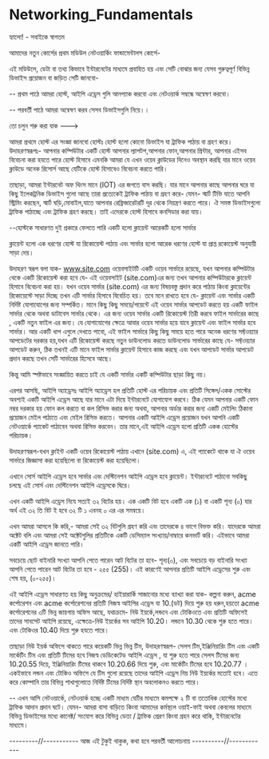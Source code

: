 # Networking_Fundamentals

হ্যালো! - সবাইকে স্বাগতম

আমাদের নতুন কোর্সের প্রথম মডিউল নেটওয়ার্কিং ফান্ডামেন্টালস কোর্সে-

এই মডিউলে, ডেটা বা তথ্য কিভাবে
ইন্টারনেটের মাধ্যমে প্রবাহিত হয় এবং সেটি
বোঝার জন্য যেসব গুরুত্বপূর্ণ
বিভিন্ন ডিভাইস প্রয়োজন বা জড়িত
সেটি জানবো-

-- প্রথম পাঠে আমরা হোস্ট, আইপি এড্রেস গুলি
আনপ্যাক করবো এবং
নেটওয়ার্ক সম্বন্ধে অন্বেষণ করবো।

-- পরবর্তী পাঠে আমরা অন্বেষণ করব
সেসব ডিভাইসগুলি নিয়ে।।

তো চলুন শরু করা যাক --->

আমরা প্রথমে  হোস্ট এর সংজ্ঞা জানবো
হোস্টঃ হোস্ট হলো কোনো ডিভাইস যা ট্রাফিক
পাঠায় বা গ্রহণ করে।
উদাহরণস্বরূপঃ- আপনার কম্পিউটার একটি হোস্ট আপনার
ল্যাপটপ,আপনার ফোন,আপনার প্রিন্টার, আপনার
এইসব বিবেচনা করা হযতে পারে হোস্ট হিসাবে
এমনকি আমরা যে এখন ওয়েব ক্লাউডের দিনেও
অবস্থান করছি যার মানে ওয়েব ক্লাউডে
অনেক রিসোর্স আছে
যেটিকে হোস্ট হিসাবেও বিবেচনা করতে পারি।

তাছাড়া, আমরা ইন্টারনেট অফ থিংস মানে (IOT)
এর জগতে বাস করছি।
যার মানে আপনার কাছে আপনার ঘরে যা কিছু
ইলেকট্রনিক ডিভাইস গুলো আছে তারা
প্রত্যেকেই ট্রাফিক পাঠায় বা গ্রহণ করে-
যেমন- স্মার্ট টিভি যাতে আপনি স্ট্রিমিং করছেন,
স্মার্ট ঘড়ি,মোবাইল,যাতে আপনার রেফ্রিজারেটরটি দূর থেকে
নিয়ন্ত্রণ করতে পারে।
ঐ সমস্ত ডিভাইসগুলো ট্রাফিক পাঠাচ্ছে এবং
ট্রাফিক গ্রহণ করছে। তাই এদেরকে হোস্ট হিসাবে
কনসিডার করা যায়।

--হোস্টকে সাধারণত দুই প্রকারে ফেলতে পারি
একটি হলো  ক্লায়েন্ট আরেকটি হলো সার্ভার


ক্লায়েন্ট হলো এক ধরণের হোস্ট যা
রিকোয়েস্ট পাঠায় এবং
সার্ভার হলো আরেক ধরণের হোস্ট যা প্রাপ্ত
রকোয়েস্ট অনুযায়ী সাড়া দেয়।

উদাহরণ স্বরূপ বলা যাক-
www.site.com ওয়েবসাইটটি একটি ওয়েব সার্ভারে
রয়েছে,
যখন আপনার কম্পিউটার থেকে
একটি রিকোয়েস্ট করা হবে যে-
এই ওয়েবসাইট (site.com)এর জন্য
তখন আপনার কম্পিউটারকে
ক্লায়েন্ট হিসাবে বিবেচনা করা হয়।
যখন ওয়েব সার্ভার (site.com) এর
জন্য বিষয়বস্তু প্রদান করে পাঠায় কিংবা
ক্লায়েন্টের রিকোয়েস্টে সাড়া দিচ্ছে তখন
এটি সার্ভার হিসাবে বিবেচিত হয়।
তবে  মনে রাখতে হবে যে- ক্লায়েন্ট
এবং সার্ভার একটি নির্দিষ্ট 
যোগাযোগের জন্য সম্পর্কিত।
মানে কিছু কিছু সময়ে/পয়েন্টে
এই ওয়েব সার্ভার আপডেট করতে হয়
একটি ফাইল সার্ভার থেকে অথবা
ডাটাবেস সার্ভার থেকে।
এর জন্য ওয়েব সার্ভার একটি রিকোয়েস্ট
তিরী করবে ফাইল সার্ভারের কাছে ,
একটি নতুন ফাইল এর জন্য।
যে যোগাযোগের ক্ষেত্রে আবার ওয়েব সার্ভার
হয়ে যাবে ক্লায়েন্ট
এবং ফাইল সার্ভার হবে সার্ভার। আর একটি ধাপ
এগুলে দেখতে পাবো,
এই ফাইল সার্ভারে কিছু কিছু সময়ে হতে পারে
অনেক ধরণের সফ্টওয়্যার আপডেটের  দরকার
হয়,যখন এটি রিকোয়েস্ট করছে
নতুন ডাউনলোড করতে ডাউনলোড সার্ভারের কাছে
যে- সফ্টওয়্যার আপডেট করুন, ঠিক তখনই
এটি মানে ফাইল সার্ভার  ক্লায়েন্ট হিসাবে কাজ করছে
এবং যখন আপডেট সার্ভার আপডেট প্রদান করছে
তখন সেটি সার্ভারের হিসেবে আছে।

কিন্তু আমি স্পষ্টভাবে সংজ্ঞায়িত করতে চাই
যে একটি সার্ভার একটি কম্পিউটার ছাড়া কিছু নয়।

এরপর আসছি, আইপি অ্যাড্রেসঃ
আইপি অ্যাড্রেস হল
প্রতিটি হোস্ট এর পরিচায়ক
এবং প্রতিটি সিঙ্গেল/একক সোস্টের অবশ্যই
একটি আইপি এড্রেস আছে যার মানে এটা দিয়ে
ইন্টারনেটে যোগাযোগ করবে।
ঠিক যেমন আপনার একটি ফোন নম্বর দরকার হয়
ফোন কল করতে বা কল রিসিভ করার জন্য
অথবা, আপনার অর্ডার করার জন্য একটি
মেইলিং ঠিকানা প্রয়োজন মেইল পাঠাতে এবং
মেইল রিসিভ করতে।
আপনার একটি আইপি এড্রেস প্রয়োজন যখন আপনি
একটি নেটওয়ার্কে প্যাকেট পাঠাবেন অথবা রিসিভ করবেন।
তার মানে,এই আইপি এড্রেস হলো
প্রতিটি একক হোস্টের পরিচায়ক।

উদাহরণস্বরূপ-যখন ক্লাইন্ট একটি ওয়েব রিকোয়েস্ট
পাঠায় এখানে (site.com) এ,
এই প্যাকেটে থাকে যা ঐ ওয়েব সার্ভারে জিজ্ঞাসা
করা হয়েছিলো বা রিকোয়েস্ট করা হয়েছিলো।

এখানে সোর্স আইপি এড্রেস হবে
সার্ভার এবং দেস্টিনেশন আইপি এড্রেস হবে ক্লায়েন্ট।
ইন্টারনেটে পাঠানো সবকিছু চলছে
এই সোর্স এবং দেস্টিনেশন আইপি এড্রেসকে ঘিরে।

এখন একটি আইপি এড্রেস নিযে সত্যই ৩২ বিটের হয়।
এক একটি বিট হবে একটি এক (১) বা একটি শূন্য (০)
যার অর্থ এই ৩২ তি বিট ই হবে ৩২ টি ১ এবনহ ০ এর
এর সমন্বয়ে।

এখন আমরা আসলে  কি করি,-
আমরা সেই ৩২ বিটগুলি গ্রহণ করি এবং
তাদেরকে ৪ ভাগে বিভক্ত করি।
যাদেরকে আমরা অক্টেট বলি এবং আমরা
সেই অক্টেটগুলির প্রতিটিকে একটি ডেসিম্যাল
সংখ্যায়/নাম্বারে কনভার্ট করি।
এইভাবে আমরা একটি আইপি এড্রেস জানতে পারি।

সবচেয়ে ছোট বাইনারি সংখ্যা আপনি পেতে পারেন
আট বিটের তা হবে-  শূন্য(০),
এবং সবচেয়ে বড় বাইনারি সংখ্যা আপনি পেতে পারেন
আট বিটের তা হবে - ২৫৫ (255)।
এই কারণেই আপনার প্রতিটি আইপি এড্রেসের শুরু
এবং শেষ হয়, (০-২৫৫)।

এই আইপি এড্রেস সাধারণত হয়
কিছু অনুক্রমের/ হাইয়ারার্কি সাজানোর মধ্যে 
ব্যাখ্যা করা যাক-
কল্পনা করুন, acme কর্পোরেশন এবং
acme কর্পোরেশনের প্রতিটি নিজস্ব আইপির
এড্রেস যা 10.(ডট) দিয়ে শুরু হয়
ধরুন,হয়তো acme কর্পোরেশনের ৩টি ভিন্ন জায়গায়
অফিস আছে, যথাক্রমে-
নিউ ইয়র্কে,লন্ডনে এবং টোকিওতে
এবং প্রতিটি অফিসেই তাদের সাবসেট আইপি রয়েছে,
এক্ষেত্রে-নিউ ইয়র্কের সব আইপি
10.20। লন্ডনে 10.30 থেকে শুরু হতে পারে।
এবং টোকিওর 10.40 দিয়ে শুরু হযতে পারে।

তাছাড়া নিউ ইয়র্ক অফিসে থাকতে পারে
কয়েকটি ভিন্ন ভিন্ন টিম,
উদাহরণস্বরূপ- সেলস টিম,ইঞ্জিনিয়ারিং টিম এবং
একটি মার্কেটিং টিম এবং প্রতিটি টিমের হবে
নিজস্ব ডেডিকেটেড আইপি এড্রেস , যা শুরু হতে পারে
সেলস টিমের জন্য 10.20.55 দিয়ে,
ইঞ্জিনিয়ারিং টিমের থাকবে 10.20.66 দিয়ে শুরু,
এবং মার্কেটিং টিমের হবে 10.20.77 ।
একইভাবে লন্ডন এবং টোকিও অফিসে যে টিম গুলো
রয়েছে তাদের আইপি এড্রেস নিয় নিউ ইয়র্কের মতোই
হবে। এতে করে কোম্পানি তার বিভিন্ন শাখাগুলোতে
নির্দিষ্ট টিমের নির্দিষ্ট স্থান অবলোকনও করতে পারে।


-- এখন আসি নেটওয়ার্কে,
নেটওয়ার্ক হচ্ছে একটি মাধ্যম যেটির মাধ্যমে
কমপক্ষে ২ টি বা ততোধিক হোস্টের মধ্যে ট্রাফিক
আদান প্রদান ঘটে। যেমন-
আমরা বাসা বাড়িতে কিংবা আমাদের কর্মস্থলে ওয়াই-ফাই
অথবা কেবলের মাধ্যমে বিভিন্ন ডিভাইসের মধ্যে কানেক্ট/
সংযোগ করে বিভিন্ন ডেতা / ট্রাফিক প্রেরণ কিংবা গ্রহন
করে থাকি, ইন্টারনেটের মাধ্যমে।


---------//----------- আজ এই টুকুই থাকুক, কথা হবে পরবর্তী আলোচনায় ----------//------------ 
